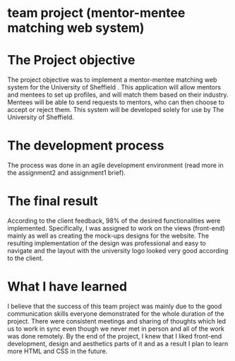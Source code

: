 # team project (mentor-mentee matching web system)
# The Project objective
The project objective was to implement a mentor-mentee matching web system for the University of Sheffield	. This application will allow mentors and mentees to set up profiles, and will match them based on their industry. Mentees will be able to send requests to mentors, who can then choose to accept or reject them. This system will be developed solely for use by The University of Sheffield. 		
# The development process
The process was done in an agile development environment (read more in the assignment2 and assignment1 brief).
# The final result
According to the client feedback, 98% of the desired functionalities were implemented. Specifically, I was assigned to work on the views (front-end) mainly as well as creating the mock-ups designs for the website. The resulting implementation of the design was professional and easy to navigate and the layout with the university logo looked very good according to the client. 
# What I have learned
I believe that the success of this team project was mainly due to the good communication skills everyone demonstrated for the whole duration of the project. There were consistent meetings and sharing of thoughts which led us to work in sync even though we never met in person and all of the work was done remotely. By the end of the project, I knew that I liked front-end development, design and aesthetics parts of it and as a result I plan to learn more HTML and CSS in the future. 
